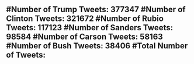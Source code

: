 #Number of Trump Tweets: 377347
#Number of Clinton Tweets: 321672
#Number of Rubio Tweets: 117123
#Number of Sanders Tweets: 98584
#Number of Carson Tweets: 58163
#Number of Bush Tweets: 38406
#Total Number of Tweets:  
---
